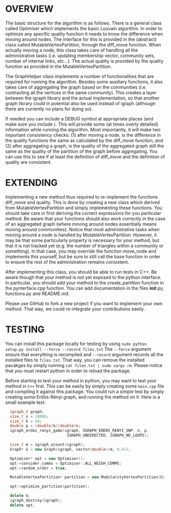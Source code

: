 OVERVIEW
========

The basic structure for the algorithm is as follows. There is a general class
called Optimiser which implements the basic Louvain algorithm. In order to
optimize any specific quality function it needs to know the difference when
moving around nodes. The interface for this is provided in the (abstract) class
called MutableVertexPartition, through the diff_move function. When actually
moving a node, this class takes care of handling all the administrative tasks
(i.e. updating membership vector, community sets, number of internal links,
etc...). The actual quality is provided by the quality function as provided in
the MutableVertexPartition.

The GraphHelper class implements a number of functionalities that are required
for running the algorithm. Besides some auxiliary functions, it also takes care
of aggregating the graph based on the communities (i.e. contracting all the
vertices in the same community). This creates a layer between the igraph library
and the actual implementation, so that another graph library could in potential
also be used instead of igraph (although there are currently no plans for doing
so).

If needed you can include a DEBUG symbol at appropriate places (and make sure
you include <iostream>). This will provide some (at times overly detailed)
information while running the algorithm. Most importantly, it will make two
important consistency checks: (1) after moving a node, is the difference in the
quality functions the same as calculated by the diff_move function; and (2)
after aggregating a graph, is the quality of the aggregated graph still the same
as the quality of the partition of the graph before aggregating. You can use
this to see if at least the definition of diff_move and the definition of
quality are consistent.

EXTENDING
=========

Implementing a new method thus required to re-implement the functions diff_move
and quality. This is done by creating a new class which derived from
MutableVertexPartition and simply implementing these functions. You should take
care in first deriving the correct expressions for you particular method. Be
aware that your functions should also work correctly in the case of an
aggregated graph (where moving around nodes essentially means moving around
communities). Notice that most administrative tasks when moving around a node is
handled by MutableVertexPartition. However, it may be that some particularly
property is necessary for your method, but that it is not tracked yet (e.g. the
number of triangles within a community or something). In that case, you may
override the function move_node and implements this yourself, but be sure to
still call the base function in order to ensure the rest of the administration
remains consistent.

After implementing this class, you should be able to run tests in C++. Be aware
though that your method is not yet exposed to the python interface. In
particular, you should add your method to the create_partition function in the
pynterface.cpp function. You can add documentation in the files __init__.py,
functions.py and README.md.

Please use GitHub to fork a new project if you want to implement your own
method. That way, we could re-integrate your contributions easily.

TESTING
=======

You can install this package locally for testing by using `` sudo python
setup.py install --force --record files.txt `` The `--force` argument ensure
that everything is recompiled and `--record` argument records all the installed
files to `files.txt`. That way, you can remove the installed pacakges by simply
running `cat files.txt | sudo xargs rm`. Please notice that you must restart
python in order to reload the package. 

Before starting to test your method in python, you may want to test your method
in `C++` first. This can be easily by simply creating some `main.cpp` file and
compiling it against this package.  You could run a simple test by simply
creating some Erdös-Rènyi graph, and running the method on it. Here is a small
example test:
```C++
  igraph_t graph;
  size_t n = 10000;
  size_t k = 10;
  double p = (double)k/(double)n;
  igraph_erdos_renyi_game(&graph, IGRAPH_ERDOS_RENYI_GNP, n, p,
                           IGRAPH_UNDIRECTED, IGRAPH_NO_LOOPS);

  size_t m = igraph_ecount(&graph);
  Graph* G = new Graph(&graph, vector<double>(m, 0.4));

  Optimiser* opt = new Optimiser();
  opt->consider_comms = Optimiser::ALL_NEIGH_COMMS;
  opt->random_order = true;

  MutableVertexPartition* partition = new ModularityVertexPartition(G);

  opt->optimize_partition(partition);

  delete G;
  igraph_destroy(&graph);
  delete opt;
```
